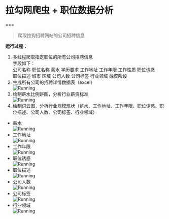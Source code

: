 # 拉勾网爬虫 + 职位数据分析
===

> 爬取拉钩招聘网站的公司招聘信息

**运行过程：**  
1. 多线程爬取指定职位的所有公司招聘信息   
字段如下：  
公司名称    职位名称   薪水     学历要求    工作地址    工作年限    工作性质    职位诱惑  
职位描述    城市       区域     公司人数    公司标签    行业领域    融资阶段  
2. 生成所有公司的招聘详情数据表（excel）  
![Running](https://github.com/pipipp/spider-examples/blob/master/spider_project/lagou_spider/show/excel.JPG)
3. 绘制薪水比例饼图，分析行业薪资标准  
![Running](https://github.com/pipipp/spider-examples/blob/master/spider_project/lagou_spider/show/薪水比例饼图-爬虫开发.jpg)
4. 绘制词云图，分析行业规模现状（薪水、工作地址、工作年限、职位诱惑、职位描述、公司人数、公司标签、行业领域）  
* 薪水  
![Running](https://github.com/pipipp/spider-examples/blob/master/spider_project/lagou_spider/show/爬虫开发词云图-薪水.jpg)
* 工作地址  
![Running](https://github.com/pipipp/spider-examples/blob/master/spider_project/lagou_spider/show/爬虫开发词云图-工作地址.jpg)
* 工作年限  
![Running](https://github.com/pipipp/spider-examples/blob/master/spider_project/lagou_spider/show/爬虫开发词云图-工作年限.jpg)
* 职位诱惑  
![Running](https://github.com/pipipp/spider-examples/blob/master/spider_project/lagou_spider/show/爬虫开发词云图-职位诱惑.jpg)
* 职位描述  
![Running](https://github.com/pipipp/spider-examples/blob/master/spider_project/lagou_spider/show/爬虫开发词云图-职位描述.jpg)
* 公司人数  
![Running](https://github.com/pipipp/spider-examples/blob/master/spider_project/lagou_spider/show/爬虫开发词云图-公司人数.jpg)
* 公司标签  
![Running](https://github.com/pipipp/spider-examples/blob/master/spider_project/lagou_spider/show/爬虫开发词云图-公司标签.jpg)
* 行业领域  
![Running](https://github.com/pipipp/spider-examples/blob/master/spider_project/lagou_spider/show/爬虫开发词云图-行业领域.jpg)
